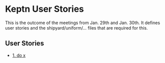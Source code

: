 # Keptn User Stories

This is the outcome of the meetings from Jan. 29th and Jan. 30th. It defines user stories and the shipyard/uniform/... files that are required for this.

## User Stories

- [1. do x](1_do_x)
